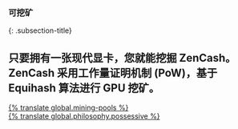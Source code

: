 ### 可挖矿
{: .subsection-title}
## 只要拥有一张现代显卡，您就能挖掘 ZenCash。ZenCash 采用工作量证明机制 (PoW)，基于 Equihash 算法进行 GPU 挖矿。

<div class="row justify-content-center">
  <div class="col-lg-12 col-xl-6 mb-3">
    <a href="{% tl mining-pools {{site.lang}} %}" class="btn btn-lg btn-block btn-primary">{% translate global.mining-pools %}</a>
  </div>
  <div class="col-lg-12 col-xl-6 mb-3">
    <a href="{% tl philosophy {{site.lang}} %}" class="btn btn-lg btn-block btn-primary">{% translate global.philosophy.possessive %}</a>
  </div>
</div>
